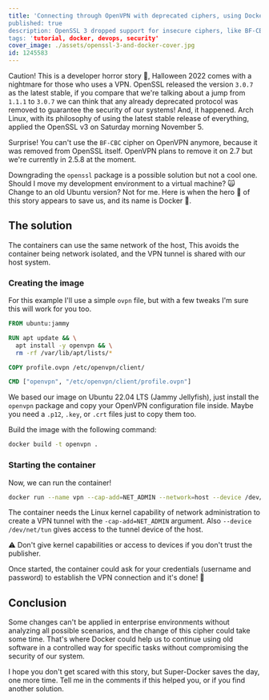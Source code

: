 ```yaml
---
title: 'Connecting through OpenVPN with deprecated ciphers, using Docker
published: true
description: OpenSSL 3 dropped support for insecure ciphers, like BF-CBC, but with Docker we can continue using our OpenVPN as usual.
tags: 'tutorial, docker, devops, security'
cover_image: ./assets/openssl-3-and-docker-cover.jpg
id: 1245583
---
```


Caution! This is a developer horror story 👻, Halloween 2022 comes with a nightmare for those who uses a VPN. OpenSSL released the version `3.0.7` as the latest stable, if you compare that we're talking about a jump from `1.1.1` to `3.0.7` we can think that any already deprecated protocol was removed to guarantee the security of our systems! And, it happened.
Arch Linux, with its philosophy of using the latest stable release of everything, applied the OpenSSL v3 on Saturday morning November 5.

Surprise! You can't use the `BF-CBC` cipher on OpenVPN anymore, because it was removed from OpenSSL itself. OpenVPN plans to remove it on 2.7 but we're currently in 2.5.8 at the moment.

Downgrading the `openssl` package is a possible solution but not a cool one. Should I move my development environment to a virtual machine? 🙀 Change to an old Ubuntu version? Not for me. Here is when the hero 🦸 of this story appears to save us, and its name is Docker 🐳.

## The solution

The containers can use the same network of the host, This avoids the container being network isolated, and the VPN tunnel is shared with our host system.

### Creating the image

For this example I'll use a simple `ovpn` file, but with a few tweaks I'm sure this will work for you too.

```Dockerfile
FROM ubuntu:jammy

RUN apt update && \
  apt install -y openvpn && \
  rm -rf /var/lib/apt/lists/*

COPY profile.ovpn /etc/openvpn/client/

CMD ["openvpn", "/etc/openvpn/client/profile.ovpn"]
```

We based our image on Ubuntu 22.04 LTS (Jammy Jellyfish), just install the `openvpn` package and copy your OpenVPN configuration file inside. Maybe you need a `.p12`, `.key`, or `.crt` files just to copy them too.

Build the image with the following command:

```bash
docker build -t openvpn .
```

### Starting the container

Now, we can run the container!

```bash
docker run --name vpn --cap-add=NET_ADMIN --network=host --device /dev/net/tun -it openvpn
```

The container needs the Linux kernel capability of network administration to create a VPN tunnel with the `-cap-add=NET_ADMIN` argument. Also `--device /dev/net/tun` gives access to the tunnel device of the host.

⚠️ Don't give kernel capabilities or access to devices if you don't trust the publisher.

Once started, the container could ask for your credentials (username and password) to establish the VPN connection and it's done! 🎉

## Conclusion

Some changes can't be applied in enterprise environments without analyzing all possible scenarios, and the change of this cipher could take some time. That's where Docker could help us to continue using old software in a controlled way for specific tasks without compromising the security of our system.

I hope you don't get scared with this story, but Super-Docker saves the day, one more time. Tell me in the comments if this helped you, or if you find another solution.
